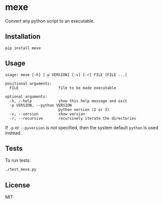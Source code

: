 # mexe

Convert any python script to an executable.

## Installation

```
pip install mexe
```

## Usage

```shell
usage: mexe [-h] [-p VERSION] [-v] [-r] FILE [FILE ...]

positional arguments:
  FILE                  file to be made executable

optional arguments:
  -h, --help            show this help message and exit
  -p VERSION, --python VERSION
                        python version (2 or 3)
  -v, --version         show version
  -r, --recursive       recursively iterate the directories
```

If `-p` or `--pyversion` is not specified, then the system default `python`
is used instead.

## Tests

To run tests:

```bash
./test_mexe.py
```

## License

MIT